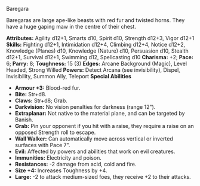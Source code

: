 Baregara

Baregaras are large ape-like beasts with red fur and twisted horns.
They have a huge gaping maw in the centre of their chest.

**Attributes:** Agility d12+1, Smarts d10, Spirit d10, Strength d12+3,
Vigor d12+1
**Skills:** Fighting d12+1, Intimidation d12+4, Climbing d12+4, Notice
d12+2, Knowledge (Planes) d10, Knowledge (Nature) d10, Persuasion d10,
Stealth d12+1, Survival d12+1, Swimming d12, Spellcasting d10
**Charisma:** +2; **Pace:** 6; **Parry:** 8; **Toughness:** 15 (3)
**Edges:** Arcane Background (Magic), Level Headed, Strong Willed
**Powers:** Detect Arcana (see invisibility), Dispel, Invisibility,
Summon Ally, Teleport
**Special Abilities**
- **Armour +3:** Blood-red fur.
- **Bite:** Str+d8.
- **Claws:** Str+d8; Grab.
- **Darkvision:** No vision penalties for darkness (range 12").
- **Extraplanar:** Not native to the material plane, and can be targeted
by Banish.
- **Grab:** Pin your opponent if you hit with a raise, they require a
raise on an opposed Strength roll to escape.
- **Wall Walker:** Can automatically move across vertical or inverted
surfaces with Pace 7".
- **Evil:** Affected by powers and abilities that work on evil
creatures.
- **Immunities:** Electricity and poison.
- **Resistances:** -2 damage from acid, cold and fire.
- **Size +4:** Increases Toughness by +4.
- **Large:** -2 to attack medium-sized foes, they receive +2 to their
attacks.

